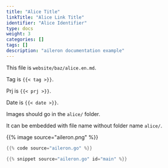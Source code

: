 ```yaml
---
title: "Alice Title"
linkTitle: "Alice Link Title"
identifier: "Alice Identifier"
type: docs
weight: 3
categories: []
tags: []
description: "aileron documentation example"
---
```


This file is `website/baz/alice.en.md`.

Tag is `{{< tag >}}`.

Prj is `{{< prj >}}`.

Date is `{{< date >}}`.

Images should go in the `alice/` folder.

It can be embedded with file name without folder name `alice/`.

{{% image source="aileron.png" %}}

```go {title="aileron.go" linenos=inline hl_lines=[3,"9-11"] style=emacs}
{{% code source="aileron.go" %}}
```

```go {linenos=inline hl_lines=[3,"6-8"]}
{{% snippet source="aileron.go" id="main" %}}
```
